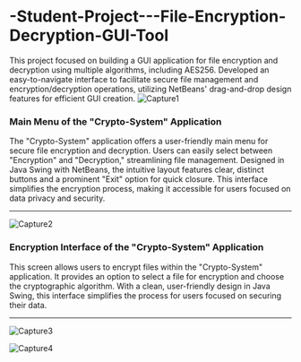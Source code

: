 # -Student-Project---File-Encryption-Decryption-GUI-Tool
This project focused on building a GUI application for file encryption and decryption using multiple algorithms, including AES256. Developed an easy-to-navigate interface to facilitate secure file management and encryption/decryption operations, utilizing NetBeans' drag-and-drop design features for efficient GUI creation.
![Capture1](https://github.com/user-attachments/assets/0e4c6e19-e042-4c30-9a33-c19022e9b120)
### Main Menu of the "Crypto-System" Application  

The "Crypto-System" application offers a user-friendly main menu for secure file encryption and decryption. Users can easily select between "Encryption" and "Decryption," streamlining file management. Designed in Java Swing with NetBeans, the intuitive layout features clear, distinct buttons and a prominent "Exit" option for quick closure. This interface simplifies the encryption process, making it accessible for users focused on data privacy and security.

---------------------------------------------------------------------------------------------------------------------------------------
![Capture2](https://github.com/user-attachments/assets/2978419e-5d42-4bd0-9f17-5fedd841bbcd)
### Encryption Interface of the "Crypto-System" Application
This screen allows users to encrypt files within the "Crypto-System" application. It provides an option to select a file for encryption and choose the cryptographic algorithm. With a clean, user-friendly design in Java Swing, this interface simplifies the process for users focused on securing their data.

---------------------------------------------------------------------------------------------------------------------------------------



![Capture3](https://github.com/user-attachments/assets/012cdc9f-4713-4e6d-9a8e-e1f25e7d4098)

![Capture4](https://github.com/user-attachments/assets/1d2a2895-e9f5-4d6c-b9e8-df252b184d07)

